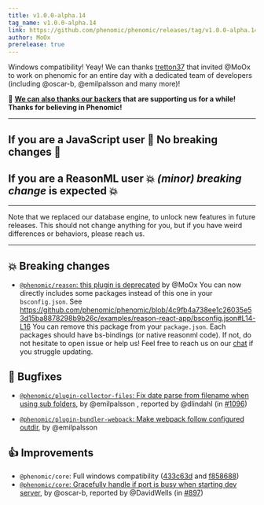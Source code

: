 ```yaml
---
title: v1.0.0-alpha.14
tag_name: v1.0.0-alpha.14
link: https://github.com/phenomic/phenomic/releases/tag/v1.0.0-alpha.14
author: MoOx
prerelease: true
---
```


Windows compatibility! Yeay! We can thanks [tretton37](http://tretton37.com)
that invited @MoOx to work on phenomic for an entire day with a dedicated team
of developers (including @oscar-b, @emilpalsson and many more)!

🎉 **[We can also thanks our backers](http://opencollective.com/phenomic) that
are supporting us for a while! Thanks for believing in Phenomic!**

---

## If you are a JavaScript user 🎉 No breaking changes 🎉

## If you are a ReasonML user 💥 _(minor) breaking change_ is expected 💥

---

Note that we replaced our database engine, to unlock new features in future
releases. This should not change anything for you, but if you have weird
differences or behaviors, please reach us.

---

## 💥 Breaking changes

* [`@phenomic/reason`: this plugin is deprecated](https://github.com/phenomic/phenomic/commit/4c9fb4a738ee1c26035e53d15ba8878298b9b26c)
  by @MoOx You can now directly includes some packages instead of this one in
  your `bsconfig.json`. See
  https://github.com/phenomic/phenomic/blob/4c9fb4a738ee1c26035e53d15ba8878298b9b26c/examples/reason-react-app/bsconfig.json#L14-L16
  You can remove this package from your `package.json`. Each packages should
  have bs-bindings (or native reasonml code). If not, do not hesitate to open
  issue or help us! Feel free to reach us on our
  [chat](http://gitter.im/phenomic/phenomic) if you struggle updating.

## 🐛 Bugfixes

* [`@phenomic/plugin-collector-files`: Fix date parse from filename when using sub folders](https://github.com/phenomic/phenomic/commit/6a593daf159cc325c48d11efa10a9e19267b1bf6),
  by @emilpalsson , reported by @dlindahl (in
  [#1096](https://github.com/phenomic/phenomic/issues/1096))

* [`@phenomic/plugin-bundler-webpack`: Make webpack follow configured outdir](https://github.com/phenomic/phenomic/commit/0e15e24121b2dc463437b0b9684d9264abd53bb9),
  by @emilpalsson

## 👍 Improvements

* `@phenomic/core`: Full windows compatibility
  ([433c63d](https://github.com/phenomic/phenomic/commit/433c63d723126707ba12f9f25deadf54fbbaa88c)
  and
  [f858688](https://github.com/phenomic/phenomic/commit/f85868832cd2ef2c096bbd71f60c6ba9f6e13c55))
* [`@phenomic/core`: Gracefully handle if port is busy when starting dev server](https://github.com/phenomic/phenomic/commit/ac792d5bba85cbf73be9d01e9a68a73b2b8d2619),
  by @oscar-b, reported by @DavidWells (in
  [#897](https://github.com/phenomic/phenomic/issues/897))
